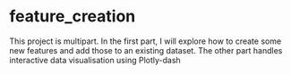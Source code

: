 # feature_creation
This project is multipart. In the first part, I will explore how to create some new features and add those to an existing dataset. The other part handles interactive data visualisation using Plotly-dash
